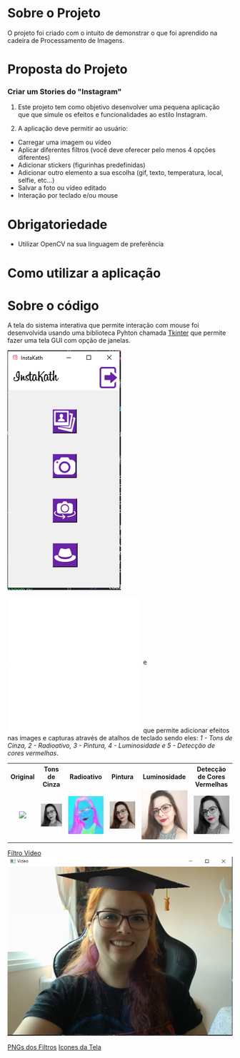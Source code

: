 # Sobre o Projeto

O projeto foi criado com o intuito de demonstrar o que foi aprendido na cadeira de Processamento de Imagens.

# Proposta do Projeto

### Criar um Stories do "Instagram"

1. Este projeto tem como objetivo desenvolver uma pequena aplicação que que simule os efeitos e funcionalidades ao estilo Instagram.

2. A aplicação deve permitir ao usuário:
  - Carregar uma imagem ou vídeo
  - Aplicar diferentes filtros (você deve oferecer pelo menos 4 opções diferentes)
  - Adicionar stickers (figurinhas predefinidas)
  - Adicionar outro elemento a sua escolha (gif, texto, temperatura, local, selfie, etc...)
  - Salvar a foto ou vídeo editado
  - Interação por teclado e/ou mouse

# Obrigatoriedade
- Utilizar OpenCV na sua linguagem de preferência

# Como utilizar a aplicação

# Sobre o código
A tela do sistema interativa que permite interação com mouse foi desenvolvida usando uma biblioteca Pyhton chamada [Tkinter](https://docs.python.org/3/library/tkinter.html) que permite fazer uma tela GUI com opção de janelas.

![](ImagensReadme/tela_inicial.PNG)

![Filtros para imagens](Ofical/colorFilter.py) e ![Filtros para captura de vídeo](Ofical/windows.py) que permite adicionar efeitos nas images e capturas através de atalhos de teclado sendo eles: *1 - Tons de Cinza, 2 - Radioativo, 3 - Pintura, 4 - Luminosidade e 5 - Detecção de cores vermelhas*.

<table align="center">
  <tr>
    <th>Original</th>
    <th>Tons de Cinza</th>
    <th>Radioativo</th>
    <th>Pintura</th>
    <th>Luminosidade</th>
    <th>Detecção de Cores Vermelhas</th>
    </tr>
  <tr>
    <td align="center"><img src="ImagensReadme/teste.jpg"></td>
    <td align="center"><img src="ImagensReadme/maskgreyscale.png"></td>      
    <td align="center"><img src="ImagensReadme/radioactive.png"></td>
    <td align="center"><img src="ImagensReadme/painting.png"></td>
    <td align="center"><img src="ImagensReadme/light.png"></td>
    <td align="center"><img src="ImagensReadme/rouge.png"></td>
  </tr>
</table>

[Filtro Vídeo](Oficial/videoFiltro.py)
![](ImagensReadme/foto_filtro_graduanda.png)




[PNGs dos Filtros](https://www.pngegg.com/)
[Icones da Tela](https://www.iconsdb.com/)
